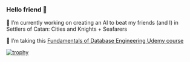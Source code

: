 ### Hello friend 👋

🔭 I’m currently working on creating an AI to beat my friends (and I) in Settlers of Catan: Cities and Knights + Seafarers

🌱 I’m taking this [Fundamentals of Database Engineering Udemy course](https://www.udemy.com/course/database-engines-crash-course)

[![trophy](https://github-profile-trophy.vercel.app/?username=ShivamPatel17&rank=SSS,SS,S,AAA,AA,A)](https://github.com/ryo-ma/github-profile-trophy)
<!--
https://github.com/ryo-ma/github-profile-trophy
- repo to add dynamically generated trophies

**ShivamPatel17/ShivamPatel17** is a ✨ _special_ ✨ repository because its `README.md` (this file) appears on your GitHub profile.

Here are some ideas to get you started:

- 🔭 I’m currently working on ...
-  ...
- 👯 I’m looking to collaborate on ...
- 🤔 I’m looking for help with ...
- 💬 Ask me about ...
 ...
- 😄 Pronouns: ...
- ⚡ Fun fact: ...
-->
